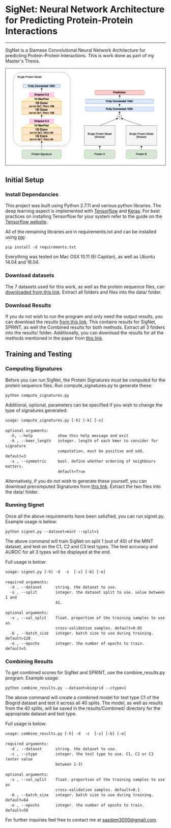 # SigNet: Neural Network Architecture for Predicting Protein-Protein Interactions
-----
SigNet is a Siamese Convolutional Neural Network Architecture for predicting Protein-Protein Interactions. This is work done as part of my Master's Thesis. 

![Architecture](architecture.png)

## Initial Setup

### Install Dependancies 

This project was built using Python 2.7.11 and various python libraries. The deep learning aspect is implemented with [Tensorflow](https://www.tensorflow.org/) and [Keras](https://keras.io/). For best practices on installing Tensorflow for your system refer to the guide on the [Tensorflow website](https://www.tensorflow.org/install/).

All of the remaining libraries are in requirements.txt and can be installed using [pip](https://pip.pypa.io/en/stable/installing/):

```
pip install -d requirements.txt
```
Everything was tested on Mac OSX 10.11 (El Capitan), as well as Ubuntu 14.04 and 16.04.

### Download datasets

The 7 datasets used for this work, as well as the protein sequence files, can [downloaded from this link](https://drive.google.com/open?id=0B8wwj9L0MgN-YWFjczIxQjd0ZG8).  Extract all folders and files into the data/ folder.

### Download Results

If you do not wish to run the program and only need the output results, you can download the results [from this link](https://drive.google.com/open?id=0B8wwj9L0MgN-YjBRRnpFRTZtalE). This contains results for SigNet, SPRINT, as well the Combined results for both methods. Extract all 3 folders into the results/ folder. Additionally, you can download the results for all the methods mentioned in the paper from [this link](https://drive.google.com/open?id=0B8wwj9L0MgN-aFl4WlJoNlBtQ2s).

## Training and Testing

### Computing Signatures

Before you can run SigNet, the Protein Signatures must be computed for the protein sequence files. Run compute_signatures.py to generate these:

```
python compute_signatures.py
```

Additional, optional, parameters can be specified if you wish to change the type of signatures generated:

```
usage: compute_signatures.py [-h] [-k] [-s]

optional arguments:
  -h, --help           show this help message and exit
  -k , --kmer_length   integer. length of each kmer to consider for signature
                       computation. must be positive and odd. default=3
  -s , --symmetric     bool. define whether ordering of neighbours matters.
                       default=True
```

Alternatively, if you do not wish to generate these yourself, you can download precomputed Signatures from [this link](https://drive.google.com/open?id=0B8wwj9L0MgN-RXgtdU9YS3loX28). Extract the two files into the data/ folder.

### Running Signet

Once all the above requirements have been satisfied, you can run signet.py. Example usage is below:

```
python signet.py --dataset=mint --split=1
```
The above command will train SigNet on split 1 (out of 40) of the MINT dataset, and test on the C1, C2 and C3 test types. The test accuracy and AUROC for all 3 types will be displayed at the end. 

Full usage is below:

```
usage: signet.py [-h] -d  -s  [-v] [-b] [-e]

required arguments:
  -d , --dataset      string. the dataset to use.
  -s , --split        integer. the dataset split to use. value between 1 and
                      41.

optional arguments:
  -v , --val_split    float. proportion of the training samples to use as
                      cross-validation samples. default=0.05
  -b , --batch_size   integer. batch size to use during training. default=128
  -e , --epochs       integer. the number of epochs to train. default=5
```
### Combining Results

To get combined scores for SigNet and SPRINT, use the combine_results.py program. Example usage:

```
python combine_results.py --dataset=biogrid --ctype=1
```

The above command will create a combined model for test type C1 of the Biogrid dataset and test it across all 40 splits. The model, as well as results from the 40 splits, will be saved in the results/Combined/ directory for the appropriate dataset and test type. 

Full usage is below:

```
usage: combine_results.py [-h] -d  -c  [-v] [-b] [-e]

required arguments:
  -d , --dataset      string. the dataset to use.
  -c , --ctype        integer. the test type to use. C1, C2 or C3 (enter value
                      between 1-3)

optional arguments:
  -v , --val_split    float. proportion of the training samples to use as
                      cross-validation samples. default=0.1
  -b , --batch_size   integer. batch size to use during training. default=64
  -e , --epochs       integer. the number of epochs to train. default=50
```

For further inquiries feel free to contact me at [saadem3000@gmail.com](mailto:saadem3000@gmail.com).
